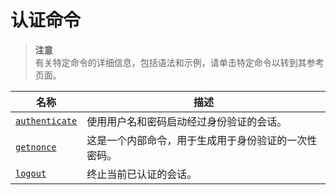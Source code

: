 # [ ](#)认证命令

[]()

> **注意**<br />
> 有关特定命令的详细信息，包括语法和示例，请单击特定命令以转到其参考页面。

| 名称               | 描述                                                 |
| ------------------ | ---------------------------------------------------- |
| [`authenticate`]() | 使用用户名和密码启动经过身份验证的会话。             |
| [`getnonce`]()     | 这是一个内部命令，用于生成用于身份验证的一次性密码。 |
| [`logout`]()       | 终止当前已认证的会话。                               |
